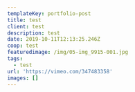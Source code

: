 ```yaml
---
templateKey: portfolio-post
title: test
client: test
description: test
date: 2019-10-11T12:13:25.246Z
coop: test
featuredimage: /img/05-img_9915-001.jpg
tags:
  - test
url: 'https://vimeo.com/347483358'
images: []
---
```


